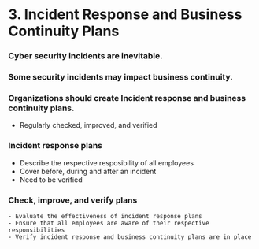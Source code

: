 # 3. Incident Response and Business Continuity Plans
### Cyber security incidents are inevitable.
### Some security incidents may impact business continuity.
### Organizations should create Incident response and business continuity plans.
  - Regularly checked, improved, and verified

### Incident response plans
  - Describe the respective resposibility of all employees
  - Cover before, during and after an incident
  - Need to be verified
    
### Check, improve, and verify plans
    - Evaluate the effectiveness of incident response plans
    - Ensure that all employees are aware of their respective responsibilities
    - Verify incident response and business continuity plans are in place    
